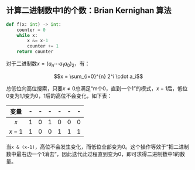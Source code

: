 ## 计算二进制数中1的个数：Brian Kernighan 算法

```py
def f(x: int) -> int:
    counter = 0
    while x:
        x &= x-1
        counter += 1
    return counter
```

对于二进制数$x = (a_n \cdots a_1a_0)_2$，有：

$$x = \sum_{i=0}^{n} 2^i \cdot a_i$$

总低位向高位搜索，只要$x \not= 0$总满足“m个0，直到一个1”的模式，$x-1$后，低位0变为1,1变为0，1后的高位不会变化，如下表：

变量 | - | - | - | - | - | -
:-: | :-: | :-: | :-: | :-: | :-: | :-: 
$x$ | 1 | 0 | 1 | 0 | 0 | 0
$x-1$ | 1 | 0 | 0 | 1 | 1 | 1

当`x & (x-1)`，高位不会发生变化，而低位全部变为0。这个操作等效于“把二进制数中最右边一个1消去”，因此迭代此过程直到变为0，即可求得二进制数中1的数量。
